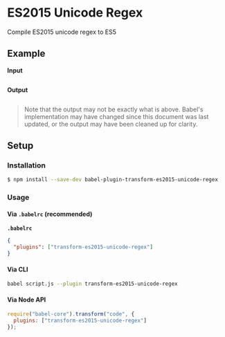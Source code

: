 # ES2015 Unicode Regex

Compile ES2015 unicode regex to ES5

## Example

**Input**

```js
```

**Output**

```js
```

> Note that the output may not be exactly what is above. Babel's implementation
> may have changed since this document was last updated, or the output may have
> been cleaned up for clarity.

## Setup

### Installation

```sh
$ npm install --save-dev babel-plugin-transform-es2015-unicode-regex
```

### Usage

#### Via `.babelrc` (recommended)

**`.babelrc`**

```json
{
  "plugins": ["transform-es2015-unicode-regex"]
}
```

#### Via CLI

```sh
babel script.js --plugin transform-es2015-unicode-regex
```

#### Via Node API

```js
require("babel-core").transform("code", {
  plugins: ["transform-es2015-unicode-regex"]
});
```
